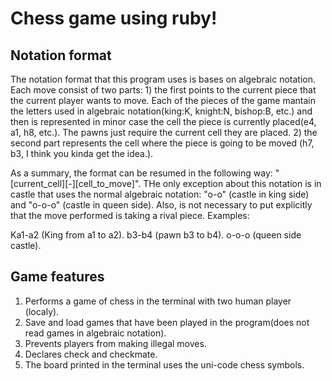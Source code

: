 # Chess game using ruby!


Notation format
----
The notation format that this program uses is bases on algebraic notation. Each move consist of two parts: 1) the first points to the current piece that the current player wants to move. Each of the pieces of the game mantain the letters used in algebraic notation(king:K, knight:N, bishop:B, etc.) and then is represented in minor case the cell the piece is currently placed(e4, a1, h8, etc.). The pawns just require the current cell they are placed. 2) the second part represents the cell where the piece is going to be moved (h7, b3, I think you kinda get the idea.). 

As a summary, the format can be resumed in the following way: "[current_cell][-][cell_to_move]". THe only exception about this notation is in castle that uses the normal algebraic notation: "o-o" (castle in king side) and "o-o-o" (castle in queen side). Also, is not necessary to put explicitly that the move performed is taking a rival piece.
Examples: 

Ka1-a2 (King from a1 to a2).
b3-b4 (pawn b3 to b4).
o-o-o (queen side castle).

Game features
----
1. Performs a game of chess in the terminal with two human player (localy).
2. Save and load games that have been played in the program(does not read games in algebraic notation).
3. Prevents players from making illegal moves.
4. Declares check and checkmate.
5. The board printed in the terminal uses the uni-code chess symbols.

